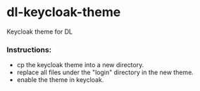 # dl-keycloak-theme
Keycloak theme for DL

### Instructions:

- cp the keycloak theme into a new directory.
- replace all files under the "login" directory in the new theme.
- enable the theme in keycloak.
